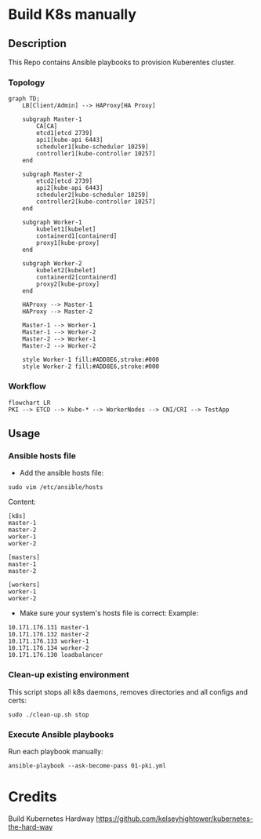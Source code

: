 # Build K8s manually
## Description
This Repo contains Ansible playbooks to provision Kuberentes cluster.
### Topology 
```mermaid
graph TD;
    LB[Client/Admin] --> HAProxy[HA Proxy]

    subgraph Master-1
        CA[CA]
        etcd1[etcd 2739]
        api1[kube-api 6443]
        scheduler1[kube-scheduler 10259]
        controller1[kube-controller 10257]
    end

    subgraph Master-2
        etcd2[etcd 2739]
        api2[kube-api 6443]
        scheduler2[kube-scheduler 10259]
        controller2[kube-controller 10257]
    end

    subgraph Worker-1
        kubelet1[kubelet]
        containerd1[containerd]
        proxy1[kube-proxy]
    end

    subgraph Worker-2
        kubelet2[kubelet]
        containerd2[containerd]
        proxy2[kube-proxy]
    end

    HAProxy --> Master-1
    HAProxy --> Master-2

    Master-1 --> Worker-1
    Master-1 --> Worker-2
    Master-2 --> Worker-1
    Master-2 --> Worker-2

    style Worker-1 fill:#ADD8E6,stroke:#000
    style Worker-2 fill:#ADD8E6,stroke:#000

```
### Workflow
```mermaid
flowchart LR
PKI --> ETCD --> Kube-* --> WorkerNodes --> CNI/CRI --> TestApp
```
## Usage
### Ansible hosts file

* Add the ansible hosts file:
```
sudo vim /etc/ansible/hosts
```
Content:
```
[k8s]
master-1
master-2
worker-1
worker-2

[masters]
master-1
master-2

[workers]
worker-1
worker-2
```
* Make sure your system's hosts file is correct:
Example:
```
10.171.176.131 master-1
10.171.176.132 master-2
10.171.176.133 worker-1
10.171.176.134 worker-2
10.171.176.130 loadbalancer
```

### Clean-up existing environment

This script stops all k8s daemons, removes directories and all configs and certs:
```
sudo ./clean-up.sh stop
```

### Execute Ansible playbooks

Run each playbook manually:
```
ansible-playbook --ask-become-pass 01-pki.yml
```

# Credits
Build Kubernetes Hardway
https://github.com/kelseyhightower/kubernetes-the-hard-way
